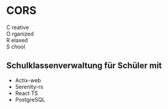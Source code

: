 # CORS
C reative  
O rganized  
R elaxed  
S chool  


## Schulklassenverwaltung für Schüler mit
* Actix-web
* Serenity-rs
* React TS
* PostgreSQL
